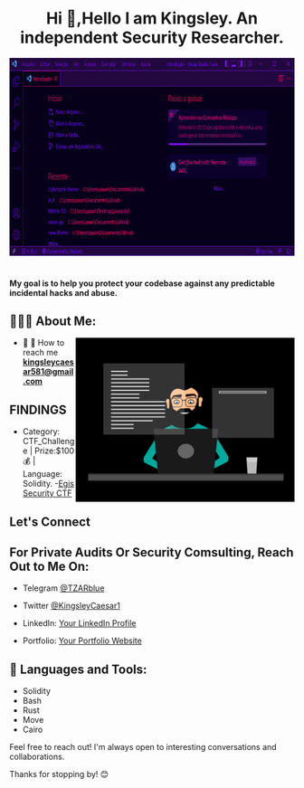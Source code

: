 <h1 align="center">Hi 👋,Hello I am Kingsley. An independent Security Researcher.</h1>

<div align="center">
  <img src ="./Javascript.gif" width="900px" height="350px"/>
  
</div>

 <br/>
 

#### My goal is to help you protect your codebase against any predictable incidental hacks and abuse.

## 👨🏻‍💻 About Me: 
<img  src="./person.gif" height="290px" align="right" />

- 📧 📧 How to reach me **kingsleycaesar581@gmail.com**

## FINDINGS

- Category: CTF_Challenge | Prize:$100 💰 | Language: Solidity.
-[Egis Security CTF](https://github.com/Egis-Security/CTF_Challenge/issues/29)

## Let's Connect

## For Private Audits Or Security Comsulting, Reach Out to Me On:

- Telegram [@TZARblue](https://t.me/TZARblue)
- Twitter [@KingsleyCaesar1](x.com/KinsgleyCaesar1)

- LinkedIn: [Your LinkedIn Profile](www.linkedin.com/in/chidubem-rubeluchukwuisi-b78599156)
- Portfolio: [Your Portfolio Website](https://github.com/Chidubemkingsley/audit-portfolio/blob/main/README.md)


## 🧰 Languages and Tools:

- Solidity
- Bash
- Rust
- Move
- Cairo

Feel free to reach out! I'm always open to interesting conversations and collaborations.

Thanks for stopping by! 😊


